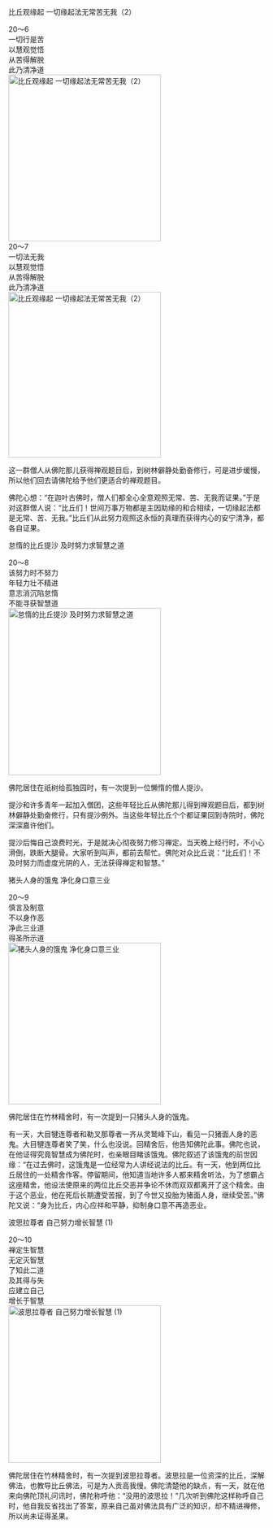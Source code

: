 比丘观缘起 一切缘起法无常苦无我（2）


<div class="e2">
<div>
20～6<br>
 一切行是苦<br>
 以慧观觉悟<br>
 从苦得解脱<br>
 此乃清净道
</div>
<img src="images/fjj-76-1.jpg" width="300" height="328" alt="比丘观缘起 一切缘起法无常苦无我（2）"/>
</div>


<div class="e2">
<div>
20～7<br>
 一切法无我<br>
 以慧观觉悟<br>
 从苦得解脱<br>
 此乃清净道
</div>
<img src="images/fjj-76-2.jpg" width="300" height="326" alt="比丘观缘起 一切缘起法无常苦无我（2）"/>
</div>

这一群僧人从佛陀那儿获得禅观题目后，到树林僻静处勤奋修行，可是进步缓慢，所以他们回去请佛陀给予他们更适合的禅观题目。

佛陀心想：“在迦叶古佛时，僧人们都全心全意观照无常、苦、无我而证果。”于是对这群僧人说：“比丘们！世间万事万物都是主因助缘的和合相续，一切缘起法都是无常、苦、无我。”比丘们从此努力观照这永恒的真理而获得内心的安宁清净，都各自证果。

怠惰的比丘提沙 及时努力求智慧之道


<div class="e2">
<div>
20～8<br>
 该努力时不努力<br>
 年轻力壮不精进<br>
 意志消沉陷怠惰<br>
 不能寻获智慧道
</div>
<img src="images/fjj-76-3.jpg" width="300" height="329" alt="怠惰的比丘提沙 及时努力求智慧之道"/>
</div>

佛陀居住在祇树给孤独园时，有一次提到一位懒惰的僧人提沙。

提沙和许多青年一起加入僧团，这些年轻比丘从佛陀那儿得到禅观题目后，都到树林僻静处勤奋修行，只有提沙例外。当这些年轻比丘个个都证果回到寺院时，佛陀深深嘉许他们。

提沙后悔自己浪费时光，于是就决心彻夜努力修习禅定。当天晚上经行时，不小心滑倒，跌断大腿骨。大家听到叫声，都前去帮忙。佛陀对众比丘说：“比丘们！不及时努力而虚度光阴的人，无法获得禅定和智慧。”

猪头人身的饿鬼 净化身口意三业


<div class="e2">
<div>
20～9<br>
 慎言及制意<br>
 不以身作恶<br>
 净此三业道<br>
 得圣所示道
</div>
<img src="images/fjj-76-4.jpg" width="300" height="318" alt="猪头人身的饿鬼 净化身口意三业"/>
</div>

佛陀居住在竹林精舍时，有一次提到一只猪头人身的饿鬼。

有一天，大目犍连尊者和勒叉那尊者一齐从灵鹫峰下山，看见一只猪面人身的恶鬼。大目犍连尊者笑了笑，什么也没说。回精舍后，他告知佛陀此事。佛陀也说，在他证得究竟智慧成为佛陀时，也亲眼目睹该饿鬼。佛陀叙述了该饿鬼的前世因缘：“在过去佛时，这饿鬼是一位经常为人讲经说法的比丘。有一天，他到两位比丘居住的一处精舍作客。停留期间，他知道当地许多人都来精舍听法，为了想霸占这座精舍，他设法使原来的两位比丘交恶并争论不休而双双都离开了这个精舍。由于这个恶业，他在死后长期遭受苦报，到了今世又投胎为猪面人身，继续受苦。”佛陀又说：“身为比丘，内心应祥和平静，抑制身口意不再造恶业。

波思拉尊者 自己努力增长智慧 (1)


<div class="e2">
<div>
20～10<br>
 禅定生智慧<br>
 无定灭智慧<br>
 了知此二道<br>
 及其得与失<br>
 应建立自己<br>
 增长于智慧
</div>
<img src="images/fjj-76-5.jpg" width="300" height="310" alt="波思拉尊者 自己努力增长智慧 (1)"/>
</div>

佛陀居住在竹林精舍时，有一次提到波思拉尊者。波思拉是一位资深的比丘，深解佛法，也教导比丘佛法，可是为人贡高我慢。佛陀清楚他的缺点，有一天，就在他来向佛陀顶礼问讯时，佛陀称呼他：“没用的波思拉！”几次听到佛陀这样称呼自己时，他自我反省找出了答案，原来自己虽对佛法具有广泛的知识，却不精进禅修，所以尚未证得圣果。
